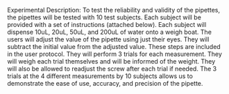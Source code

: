 Experimental Description:
To test the reliability and validity of the pipettes, the pipettes will be tested with 10 test subjects. Each 
subject will be provided with a set of instructions (attached below). Each subject will dispense 10uL, 
20uL, 50uL, and 200uL of water onto a weigh boat. The users will adjust the value of the pipette using 
just their eyes. They will subtract the initial value from the adjusted value. These steps are included in 
the user protocol. They will perform 3 trials for each measurement. They will weigh each trial 
themselves and will be informed of the weight. They will also be allowed to readjust the screw after 
each trial if needed. The 3 trials at the 4 different measurements by 10 subjects allows us to 
demonstrate the ease of use, accuracy, and precision of the pipette.